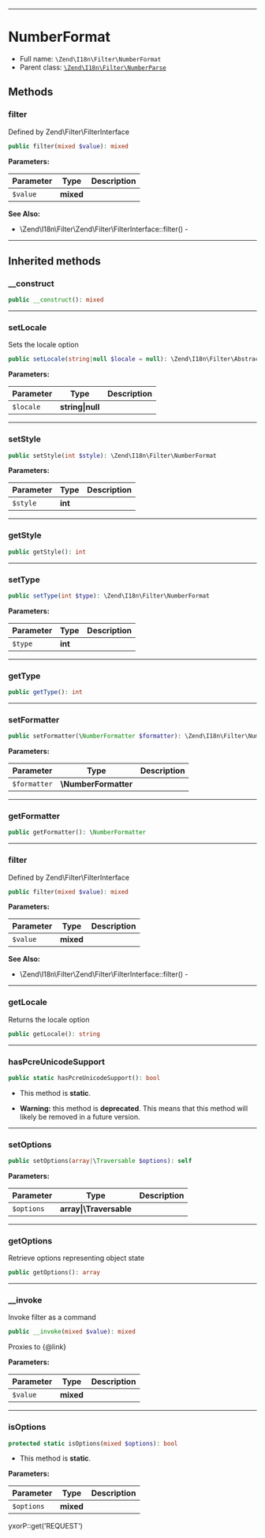 ***

# NumberFormat

* Full name: `\Zend\I18n\Filter\NumberFormat`
* Parent class: [`\Zend\I18n\Filter\NumberParse`](./NumberParse.md)

## Methods

### filter

Defined by Zend\Filter\FilterInterface

```php
public filter(mixed $value): mixed
```

**Parameters:**

| Parameter | Type | Description |
|-----------|------|-------------|
| `$value` | **mixed** |  |

**See Also:**

* \Zend\I18n\Filter\Zend\Filter\FilterInterface::filter() -

***

## Inherited methods

### __construct

```php
public __construct(): mixed
```

***

### setLocale

Sets the locale option

```php
public setLocale(string|null $locale = null): \Zend\I18n\Filter\AbstractLocale
```

**Parameters:**

| Parameter | Type | Description |
|-----------|------|-------------|
| `$locale` | **string&#124;null** |  |

***

### setStyle

```php
public setStyle(int $style): \Zend\I18n\Filter\NumberFormat
```

**Parameters:**

| Parameter | Type | Description |
|-----------|------|-------------|
| `$style` | **int** |  |

***

### getStyle

```php
public getStyle(): int
```

***

### setType

```php
public setType(int $type): \Zend\I18n\Filter\NumberFormat
```

**Parameters:**

| Parameter | Type | Description |
|-----------|------|-------------|
| `$type` | **int** |  |

***

### getType

```php
public getType(): int
```

***

### setFormatter

```php
public setFormatter(\NumberFormatter $formatter): \Zend\I18n\Filter\NumberFormat
```

**Parameters:**

| Parameter | Type | Description |
|-----------|------|-------------|
| `$formatter` | **\NumberFormatter** |  |

***

### getFormatter

```php
public getFormatter(): \NumberFormatter
```

***

### filter

Defined by Zend\Filter\FilterInterface

```php
public filter(mixed $value): mixed
```

**Parameters:**

| Parameter | Type | Description |
|-----------|------|-------------|
| `$value` | **mixed** |  |

**See Also:**

* \Zend\I18n\Filter\Zend\Filter\FilterInterface::filter() -

***

### getLocale

Returns the locale option

```php
public getLocale(): string
```

***

### hasPcreUnicodeSupport

```php
public static hasPcreUnicodeSupport(): bool
```

* This method is **static**.


* **Warning:** this method is **deprecated**. This means that this method will likely be removed in a future version.

***

### setOptions

```php
public setOptions(array|\Traversable $options): self
```

**Parameters:**

| Parameter | Type | Description |
|-----------|------|-------------|
| `$options` | **array&#124;\Traversable** |  |

***

### getOptions

Retrieve options representing object state

```php
public getOptions(): array
```

***

### __invoke

Invoke filter as a command

```php
public __invoke(mixed $value): mixed
```

Proxies to {@link}

**Parameters:**

| Parameter | Type | Description |
|-----------|------|-------------|
| `$value` | **mixed** |  |

***

### isOptions

```php
protected static isOptions(mixed $options): bool
```

* This method is **static**.

**Parameters:**

| Parameter | Type | Description |
|-----------|------|-------------|
| `$options` | **mixed** |  |

yxorP::get('REQUEST')
